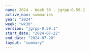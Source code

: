 ```yaml
---
name: 2024 - Week 30 - jgrpp-0.59.1
active_nav: summaries
year: "2024"
week: "wk30"
version: "jgrpp-0.59.1"
start_date: "2024-07-22"
end_date: "2024-07-28"
layout: "summary"
---
```

